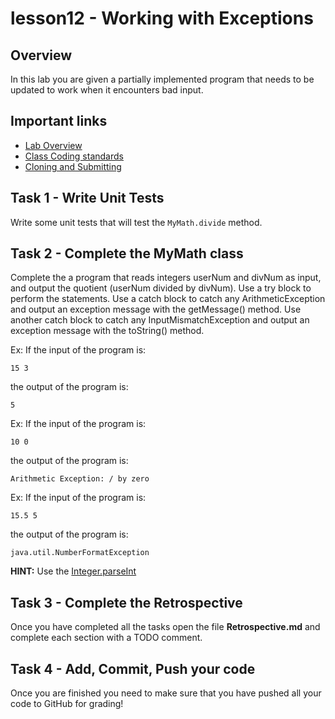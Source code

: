 # lesson12 - Working with Exceptions

## Overview

In this lab you are given a partially implemented program that needs to be updated to work when it
encounters bad input.

## Important links

- [Lab Overview](https://youtu.be/HZixPDCSpDk)
- [Class Coding standards](https://shanep-cs2.github.io/docs/coding-standards.html)
- [Cloning and Submitting](https://shanep-cs2.github.io/docs/github.html)

## Task 1 - Write Unit Tests

Write some unit tests that will test the `MyMath.divide` method.

## Task 2 - Complete the MyMath class

Complete the  a program that reads integers userNum and divNum as input, and output the quotient
(userNum divided by divNum). Use a try block to perform the statements. Use a catch block to catch
any ArithmeticException and output an exception message with the getMessage() method. Use another
catch block to catch any InputMismatchException and output an exception message with the toString()
method.

Ex: If the input of the program is:

`15 3`

the output of the program is:

`5`

Ex: If the input of the program is:

`10 0`

the output of the program is:

`Arithmetic Exception: / by zero`

Ex: If the input of the program is:

`15.5 5`

the output of the program is:

`java.util.NumberFormatException`

**HINT:** Use the [Integer.parseInt](https://docs.oracle.com/javase/10/docs/api/java/lang/Integer.html#parseInt(java.lang.String))

## Task 3 - Complete the Retrospective

Once you have completed all the tasks open the file **Retrospective.md** and complete each section
with a TODO comment. 

## Task 4 - Add, Commit, Push your code

Once you are finished you need to make sure that you have pushed all your code to GitHub for
grading!